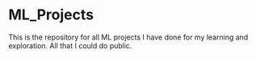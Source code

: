 # ML_Projects
This is the repository for all ML projects I have done for my learning and exploration. All that I could do public.
